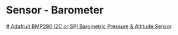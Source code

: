 # Sensor - Barometer
[# Adafruit BMP280 I2C or SPI Barometric Pressure & Altitude Sensor](https://www.adafruit.com/product/2651)